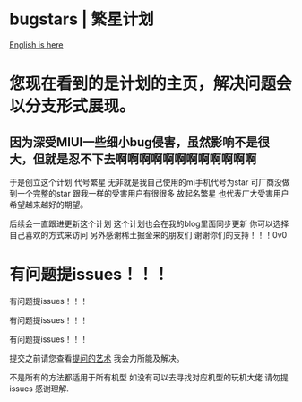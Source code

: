 # bugstars | 繁星计划
[English is here](https://github.com/fuzipei/bugstars/blob/main/langue/en.md)

# 您现在看到的是计划的主页，解决问题会以分支形式展现。
## 因为深受MIUI一些细小bug侵害，虽然影响不是很大，但就是忍不下去啊啊啊啊啊啊啊啊啊啊啊啊

于是创立这个计划 代号繁星
无非就是我自己使用的mi手机代号为star 可厂商没做到一个完整的star
跟我一样的受害用户有很很多 故起名繁星 也代表广大受害用户希望越来越好的期望。

后续会一直跟进更新这个计划 这个计划也会在我的blog里面同步更新 你可以选择自己喜欢的方式来访问
另外感谢稀土掘金来的朋友们 谢谢你们的支持！！！0v0

# 有问题提issues！！！

有问题提issues！！！

有问题提issues！！！

有问题提issues！！！

提交之前请您查看[提问的艺术](https://github.com/tvvocold/How-To-Ask-Questions-The-Smart-Way)
我会力所能及解决。

不是所有的方法都适用于所有机型 如没有可以去寻找对应机型的玩机大佬 请勿提issues 感谢理解.
